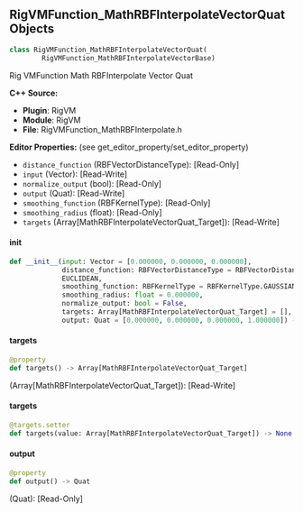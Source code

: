 ## RigVMFunction_MathRBFInterpolateVectorQuat Objects

```python
class RigVMFunction_MathRBFInterpolateVectorQuat(
        RigVMFunction_MathRBFInterpolateVectorBase)
```

Rig VMFunction Math RBFInterpolate Vector Quat

**C++ Source:**

- **Plugin**: RigVM
- **Module**: RigVM
- **File**: RigVMFunction_MathRBFInterpolate.h

**Editor Properties:** (see get_editor_property/set_editor_property)

- ``distance_function`` (RBFVectorDistanceType):  [Read-Only]
- ``input`` (Vector):  [Read-Write]
- ``normalize_output`` (bool):  [Read-Only]
- ``output`` (Quat):  [Read-Write]
- ``smoothing_function`` (RBFKernelType):  [Read-Only]
- ``smoothing_radius`` (float):  [Read-Only]
- ``targets`` (Array[MathRBFInterpolateVectorQuat_Target]):  [Read-Write]

<a id="unreal.RigVMFunction_MathRBFInterpolateVectorQuat.__init__"></a>

#### __init__

```python
def __init__(input: Vector = [0.000000, 0.000000, 0.000000],
             distance_function: RBFVectorDistanceType = RBFVectorDistanceType.
             EUCLIDEAN,
             smoothing_function: RBFKernelType = RBFKernelType.GAUSSIAN,
             smoothing_radius: float = 0.000000,
             normalize_output: bool = False,
             targets: Array[MathRBFInterpolateVectorQuat_Target] = [],
             output: Quat = [0.000000, 0.000000, 0.000000, 1.000000]) -> None
```

<a id="unreal.RigVMFunction_MathRBFInterpolateVectorQuat.targets"></a>

#### targets

```python
@property
def targets() -> Array[MathRBFInterpolateVectorQuat_Target]
```

(Array[MathRBFInterpolateVectorQuat_Target]):  [Read-Write]

<a id="unreal.RigVMFunction_MathRBFInterpolateVectorQuat.targets"></a>

#### targets

```python
@targets.setter
def targets(value: Array[MathRBFInterpolateVectorQuat_Target]) -> None
```

<a id="unreal.RigVMFunction_MathRBFInterpolateVectorQuat.output"></a>

#### output

```python
@property
def output() -> Quat
```

(Quat):  [Read-Only]

<a id="unreal.RigUnit_MathRBFInterpolateVectorQuat"></a>